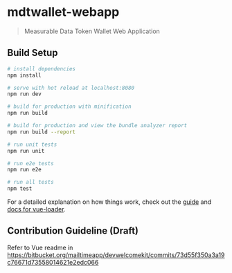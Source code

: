 # mdtwallet-webapp

> Measurable Data Token Wallet Web Application

## Build Setup

```bash
# install dependencies
npm install

# serve with hot reload at localhost:8080
npm run dev

# build for production with minification
npm run build

# build for production and view the bundle analyzer report
npm run build --report

# run unit tests
npm run unit

# run e2e tests
npm run e2e

# run all tests
npm test
```

For a detailed explanation on how things work, check out the [guide](http://vuejs-templates.github.io/webpack/) and [docs for vue-loader](http://vuejs.github.io/vue-loader).

## Contribution Guideline (Draft)
Refer to Vue readme in https://bitbucket.org/mailtimeapp/devwelcomekit/commits/73d55f350a3a19c76671d73558014621e2edc066